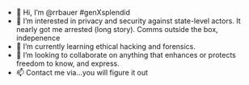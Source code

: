- 👋 Hi, I’m @rrbauer #genXsplendid
- 👀 I’m interested in privacy and security against state-level actors. It nearly got me arrested (long story). Comms outside the box, indepenence
- 🌱 I’m currently learning ethical hacking and forensics.
- 💞️ I’m looking to collaborate on anything that enhances or protects freedom to know, and express.
- 📫 Contact me via...you will figure it out

<!---
rrbauer/rrbauer is a ✨ special ✨ repository because its `README.md` (this file) appears on your GitHub profile.
You can click the Preview link to take a look at your changes.
--->
